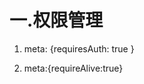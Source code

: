 # 一.权限管理

1. meta: {requiresAuth: true }
<!--  访问该路由时需要判断是否登录 -->

2. meta:{requireAlive:true}
<!-- 页面切换时，保持原来的操作，不会被销毁 -->
